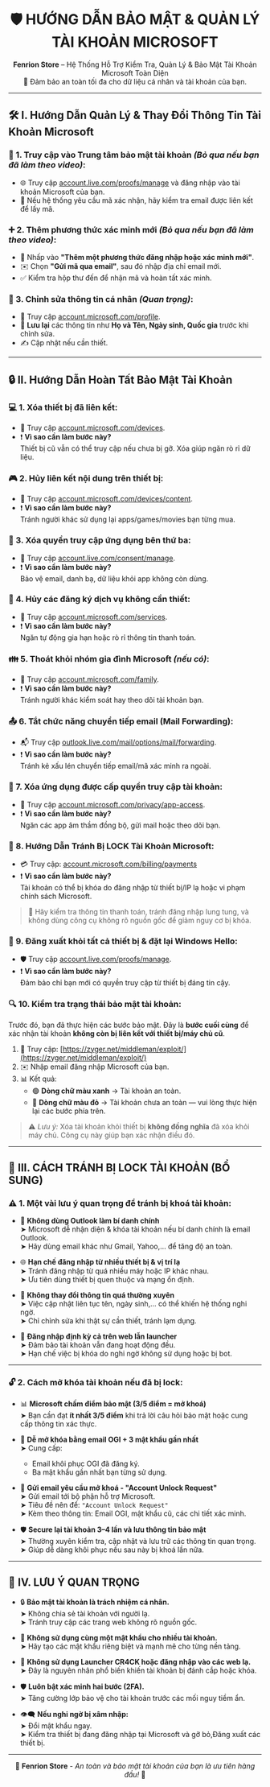 <h1 align="center">🛡️ HƯỚNG DẪN BẢO MẬT & QUẢN LÝ TÀI KHOẢN MICROSOFT</h1>

<p align="center">
  <b>Fenrion Store</b> – Hệ Thống Hỗ Trợ Kiểm Tra, Quản Lý & Bảo Mật Tài Khoản Microsoft Toàn Diện<br>
  📘 Đảm bảo an toàn tối đa cho dữ liệu cá nhân và tài khoản của bạn.
</p>


---

## 🛠️ I. Hướng Dẫn Quản Lý & Thay Đổi Thông Tin Tài Khoản Microsoft

### 🔐 1. Truy cập vào Trung tâm bảo mật tài khoản *(Bỏ qua nếu bạn đã làm theo video)*:
- 🌐 Truy cập [account.live.com/proofs/manage](https://account.live.com/proofs/manage) và đăng nhập vào tài khoản Microsoft của bạn.
- 📩 Nếu hệ thống yêu cầu mã xác nhận, hãy kiểm tra email được liên kết để lấy mã.

### ➕ 2. Thêm phương thức xác minh mới *(Bỏ qua nếu bạn đã làm theo video)*:
- 🧩 Nhấp vào **"Thêm một phương thức đăng nhập hoặc xác minh mới"**.
- ✉️ Chọn **"Gửi mã qua email"**, sau đó nhập địa chỉ email mới.
- ✅ Kiểm tra hộp thư đến để nhận mã và hoàn tất xác minh.

### 👤 3. Chỉnh sửa thông tin cá nhân *(Quan trọng)*:
- 📝 Truy cập [account.microsoft.com/profile](https://account.microsoft.com/profile).
- 📌 **Lưu lại** các thông tin như **Họ và Tên, Ngày sinh, Quốc gia** trước khi chỉnh sửa.
- ✍️ Cập nhật nếu cần thiết.

---

## 🔒 II. Hướng Dẫn Hoàn Tất Bảo Mật Tài Khoản

### 💻 1. Xóa thiết bị đã liên kết:
- 🔗 Truy cập [account.microsoft.com/devices](https://account.microsoft.com/devices).
- ❗ **Vì sao cần làm bước này?**  
  Thiết bị cũ vẫn có thể truy cập nếu chưa bị gỡ. Xóa giúp ngăn rò rỉ dữ liệu.

### 🎮 2. Hủy liên kết nội dung trên thiết bị:
- 🧭 Truy cập [account.microsoft.com/devices/content](https://account.microsoft.com/devices/content).
- ❗ **Vì sao cần làm bước này?**  
  Tránh người khác sử dụng lại apps/games/movies bạn từng mua.

### 🔗 3. Xóa quyền truy cập ứng dụng bên thứ ba:
- 🧰 Truy cập [account.live.com/consent/manage](https://account.live.com/consent/Manage).
- ❗ **Vì sao cần làm bước này?**  
  Bảo vệ email, danh bạ, dữ liệu khỏi app không còn dùng.

### 🧾 4. Hủy các đăng ký dịch vụ không cần thiết:
- 💼 Truy cập [account.microsoft.com/services](https://account.microsoft.com/services).
- ❗ **Vì sao cần làm bước này?**  
  Ngăn tự động gia hạn hoặc rò rỉ thông tin thanh toán.

### 👪 5. Thoát khỏi nhóm gia đình Microsoft *(nếu có)*:
- 👤 Truy cập [account.microsoft.com/family](https://account.microsoft.com/family).
- ❗ **Vì sao cần làm bước này?**  
  Tránh người khác kiểm soát hay theo dõi tài khoản bạn.

### 📤 6. Tắt chức năng chuyển tiếp email (Mail Forwarding):
- 📬 Truy cập [outlook.live.com/mail/options/mail/forwarding](https://outlook.live.com/mail/options/mail/forwarding).
- ❗ **Vì sao cần làm bước này?**  
  Tránh kẻ xấu lén chuyển tiếp email/mã xác minh ra ngoài.

### 📱 7. Xóa ứng dụng được cấp quyền truy cập tài khoản:
- 🔐 Truy cập [account.microsoft.com/privacy/app-access](https://account.microsoft.com/privacy/app-access).
- ❗ **Vì sao cần làm bước này?**  
  Ngăn các app âm thầm đồng bộ, gửi mail hoặc theo dõi bạn.

### 🚫 8. Hướng Dẫn Tránh Bị LOCK Tài Khoản Microsoft:
- 💳 Truy cập: [account.microsoft.com/billing/payments](https://account.microsoft.com/billing/payments)
- ❗ **Vì sao cần làm bước này?**  
  Tài khoản có thể bị khóa do đăng nhập từ thiết bị/IP lạ hoặc vi phạm chính sách Microsoft.
> 🔐 Hãy kiểm tra thông tin thanh toán, tránh đăng nhập lung tung, và không dùng công cụ không rõ nguồn gốc để giảm nguy cơ bị khóa.


### 🔄 9. Đăng xuất khỏi tất cả thiết bị & đặt lại Windows Hello:
- 🛡️ Truy cập [account.live.com/proofs/manage](https://account.live.com/proofs/manage).
- ❗ **Vì sao cần làm bước này?**  
  Đảm bảo chỉ bạn mới có quyền truy cập từ thiết bị đáng tin cậy.


### 🔍 10. Kiểm tra trạng thái bảo mật tài khoản:
Trước đó, bạn đã thực hiện các bước bảo mật. Đây là **bước cuối cùng** để xác nhận tài khoản **không còn bị liên kết với thiết bị/máy chủ cũ**.
1. 🧭 Truy cập: [https://zyger.net/middleman/exploit/](https://zyger.net/middleman/exploit/)
2. ✉️ Nhập email đăng nhập Microsoft của bạn.
3. 📊 Kết quả:
   - 🟢 **Dòng chữ màu xanh** → Tài khoản an toàn.
   - 🔴 **Dòng chữ màu đỏ** → Tài khoản chưa an toàn — vui lòng thực hiện lại các bước phía trên.

> ⚠️ *Lưu ý:* Xóa tài khoản khỏi thiết bị **không đồng nghĩa** đã xóa khỏi máy chủ. Công cụ này giúp bạn xác nhận điều đó.

---


## 🧱 III. CÁCH TRÁNH BỊ LOCK TÀI KHOẢN (BỔ SUNG)

### ⚠️ 1. Một vài lưu ý quan trọng để **tránh bị khoá tài khoản**:

- 🚫 **Không dùng Outlook làm bí danh chính**  
  ➤ Microsoft dễ nhận diện & khóa tài khoản nếu bí danh chính là email Outlook.  
  ➤ Hãy dùng email khác như Gmail, Yahoo,... để tăng độ an toàn.

- 🌐 **Hạn chế đăng nhập từ nhiều thiết bị & vị trí lạ**  
  ➤ Tránh đăng nhập từ quá nhiều máy hoặc IP khác nhau.  
  ➤ Ưu tiên dùng thiết bị quen thuộc và mạng ổn định.

- 🛑 **Không thay đổi thông tin quá thường xuyên**  
  ➤ Việc cập nhật liên tục tên, ngày sinh,... có thể khiến hệ thống nghi ngờ.  
  ➤ Chỉ chỉnh sửa khi thật sự cần thiết, tránh lạm dụng.

- 🔁 **Đăng nhập định kỳ cả trên web lẫn launcher**  
  ➤ Đảm bảo tài khoản vẫn đang hoạt động đều.  
  ➤ Hạn chế việc bị khóa do nghi ngờ không sử dụng hoặc bị bot.

---

### 🔓 2. Cách **mở khóa** tài khoản nếu đã bị lock:

- 📊 **Microsoft chấm điểm bảo mật (3/5 điểm = mở khoá)**  
  ➤ Bạn cần đạt **ít nhất 3/5 điểm** khi trả lời câu hỏi bảo mật hoặc cung cấp thông tin xác thực.

- 📧 **Dễ mở khóa bằng email OGI + 3 mật khẩu gần nhất**  
  ➤ Cung cấp:
    - Email khôi phục OGI đã đăng ký.
    - Ba mật khẩu gần nhất bạn từng sử dụng.

- 📨 **Gửi email yêu cầu mở khoá - "Account Unlock Request"**  
  ➤ Gửi email tới bộ phận hỗ trợ Microsoft.  
  ➤ Tiêu đề nên để: `"Account Unlock Request"`  
  ➤ Kèm theo thông tin: Email OGI, mật khẩu cũ, các chi tiết xác minh.

- 🛡️ **Secure lại tài khoản 3–4 lần và lưu thông tin bảo mật**  
  ➤ Thường xuyên kiểm tra, cập nhật và lưu trữ các thông tin quan trọng.  
  ➤ Giúp dễ dàng khôi phục nếu sau này bị khoá lần nữa.

---

## 🚨 IV. LƯU Ý QUAN TRỌNG

- 🔒 **Bảo mật tài khoản là trách nhiệm cá nhân.**  
  ➤ Không chia sẻ tài khoản với người lạ.  
  ➤ Tránh truy cập các trang web không rõ nguồn gốc.

- 🔁 **Không sử dụng cùng một mật khẩu cho nhiều tài khoản.**  
  ➤ Hãy tạo các mật khẩu riêng biệt và mạnh mẽ cho từng nền tảng.

- 🚫 **Không sử dụng Launcher CR4CK hoặc đăng nhập vào các web lạ.**  
  ➤ Đây là nguyên nhân phổ biến khiến tài khoản bị đánh cắp hoặc khóa.

- 🛡️ **Luôn bật xác minh hai bước (2FA).**  
  ➤ Tăng cường lớp bảo vệ cho tài khoản trước các mối nguy tiềm ẩn.

- 👁️‍🗨️ **Nếu nghi ngờ bị xâm nhập:**  
  ➤ Đổi mật khẩu ngay.  
  ➤ Kiểm tra thiết bị đang đăng nhập tại Microsoft và gỡ bỏ,Đăng xuất các thiết bị.

---

<p align="center">
  💎 <strong>Fenrion Store</strong> - <em>An toàn và bảo mật tài khoản của bạn là ưu tiên hàng đầu!</em> 💎
</p>

